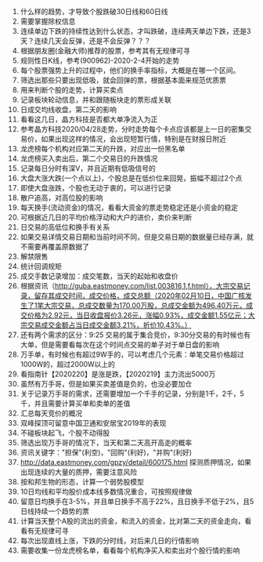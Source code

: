 1. 什么样的趋势，才导致个股跌破30日线和60日线
2. 需要掌握除权信息
3. 连续单边下跌的持续性达到什么状态，才叫跌破，连续两天单边下跌，还是3天？连续几天会反弹，还是不会反弹？？？
4. 根据朋友圈(金融大师)推荐的股票，参考其有无规律可寻
5. 规则性日K线，参考(900962)-2020-2-4开始的走势
6. 每个股票强势上升的过程中，他们的换手率指标，大概是在哪一个区间。
7. 筛选出那些只要出现低吸，就会回弹的票，根据基本面来规范优质票
8. 用来判断个股的走势，计算买卖点
9. 记录板块轮动信息，并和跟随板块走的票形成关联
10. 日成交均线收盘，第二天的影响
11. 看看这几日，晶方科技是否都大单净流入为正
12. 参考晶方科技2020/04/28走势，分时走势每个卡点应该都是上一日的密集交易价，如果出现这样的情况，会出现短暂行情，特别是在财报日附近
13. 龙虎榜每个机构对应第二天的升跌，对应出一份黑名单
14. 龙虎榜买入卖出后，第二个交易日的升跌情况
15. 记录每日分时有深V，并且近期有低吸信号的
16. 大盘大涨大跌(一个点以上)，个股总是在低价位来回晃，振幅不超过2个点
17. 即使大盘涨跌，个股也无动于衷的，可以进行记录
18. 散户追高，对高位股的影响
19. 每天换手(流动资金)的情况，看看大资金的票走势稳定还是小资金的稳定
20. 可根据近几日的平均价格浮动和大户的进价，卖价来判断
21. 日交易的高低位和换手有关系
22. 如果交易详情交易日期和当前时间不同，但是交易日期的数据量已经存满，就不需要再覆盖原数据了
23. 解禁限售
24. 统计回调规矩
25. 成交手数记录增加：成交笔数，当天的起始和收盘价
26. 根据资讯（http://guba.eastmoney.com/list,003816,1,f.html），大宗交易记录，留存其成交时间，成交价格，成交总额（2020年02月10日，中国广核发生了1笔大宗交易，总成交数量为170.00万股，总成交金额为496.40万元，成交价格为2.92元，当日收盘报价3.26元，涨幅0.93%，成交金额1.55亿元；大宗交易成交金额占当日成交金额3.21%，折价10.43%。）
27. 还有两个需求的区分：9:25 交易的属于集合竞价，9:30分交易的有时候也有大单，但是需要看每次在这个时间点交易的单子对于单日盘的影响
28. 万手单，有时候也有超过9W手的，可以考虑几个元素：单笔交易价格超过1000W的，超过2000W以上的
29. 看指南针【2020220】是涨是跌，【2020219】主力流出5000万
20. 虽然有万手哥，但是如果买卖差值是负的，也没必要加仓
21. 关于记录万手哥的需求，还需要增加一个千手的记录，分别是1千，2千，5千，并且需要计算买单和卖单的差值
22. 汇总每天竞价的概况
23. 双峰探顶可留意中国卫通和安居宝2019年的表现
24. 不碰板块起飞，个股不动得股
25. 筛选出现万手哥的情况下，当天和第二天高开高走的概率
26. 资讯关键字："担保"(利空)，"回购"(利好)，"并购"(利好)
27. http://data.eastmoney.com/gpzy/detail/600175.html 探测质押情况，如果出现连续的大量的质押，需要注意风险
28. 按和邦生物的形态，计算一个弱势股模型
29. 10日均线和平均股价成本线多数情况重合，可按照规律做
30. 留意日均换手在3-5%，并且单日换手不高于22%，且日换手不低于2%，且5日线持续一个趋势的票
31. 计算当天整个A股的流出的资金，和流入的资金，比对第二天的资金走向，看看有无规律可寻
32. 每次出现直线上涨，下跌的分时线，对后来几日的行情影响
33. 需要收集一份龙虎榜名单，看看每个机构净买入和卖出对个股行情的影响

